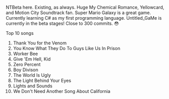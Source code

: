 NTBeta here. Existing, as always. Huge My Chemical Romance, Yellowcard, and Motion City Soundtrack fan. Super Mario Galaxy is a great game. Currently learning C# as my first programming language. Untitled_GaMe is currently in the beta stages!
Close to 300 commits. 😳

Top 10 songs
1. Thank You for the Venom
2. You Know What They Do To Guys Like Us In Prison
3. Worker Bee
4. Give 'Em Hell, Kid
5. Zero Percent
6. Boy Divison
7. The World Is Ugly
8. The Light Behind Your Eyes
9. Lights and Sounds
10. We Don't Need Another Song About California
